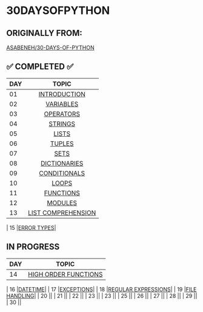 
# 30DAYSOFPYTHON
## ORIGINALLY FROM: 
[ASABENEH/30-DAYS-OF-PYTHON](https://github.com/Asabeneh/30-Days-Of-Python)

## ✅ COMPLETED ✅
|DAY | TOPIC                   |
|----|:-----------------------:|
| 01 |[INTRODUCTION](/DAY_01/HELLOWORLD.PY)|
| 02 |[VARIABLES](/DAY_02/VARIABLES.PY)|
| 03 |[OPERATORS](/DAY_03/OPERATORS.PY)|
| 04 |[STRINGS](/DAY_04/STRINGS.PY)|
| 05 |[LISTS](/DAY_05/LISTS.py)|
| 06 |[TUPLES](/DAY_06/TUPLES.PY)|
| 07 |[SETS](/DAY_07/SET.PY)|
| 08 |[DICTIONARIES](/DAY_08/DICTIONARIES.PY)|
| 09 |[CONDITIONALS](/DAY_09/CONDITIONALS.PY)|
| 10 |[LOOPS](/DAY_10/LOOPS.PY)|
| 11 |[FUNCTIONS](/DAY_11/FUNCTIONS.PY)|
| 12 |[MODULES](/DAY_12/MODULES.PY)|
| 13 |[LIST COMPREHENSION](/DAY_13/LIST_COMPREHENSION.PY)|

| 15 |[ERROR TYPES](/DAY_15/PYTHON_ERROR_TYPES.ipynb)|

## IN PROGRESS
|DAY | TOPIC                   |
|----|:-----------------------:|
| 14 |[HIGH ORDER FUNCTIONS](/DAY_14/HIGHER_ORDER_FUNCTIONS.py)|

| 16 |[DATETIME](/DAY_16/DATETIME.PY)|
| 17 |[EXCEPTIONS](/DAY_17/EXCEPTIONS.PY)|
| 18 |[REGULAR EXPRESSIONS](/DAY_18/REGEX.py)|
| 19 |[FILE HANDLING](/DAY_19/FILE_HANDLING.py)|
| 20 |[]()|
| 21 |[]()|
| 22 |[]()|
| 23 |[]()|
| 23 |[]()|
| 25 |[]()|
| 26 |[]()|
| 27 |[]()|
| 28 |[]()|
| 29 |[]()|
| 30 |[]()|

